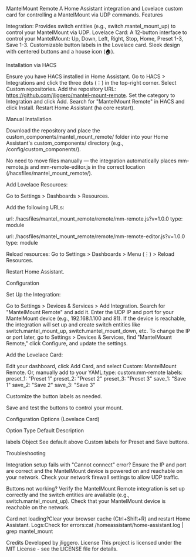 MantelMount Remote
A Home Assistant integration and Lovelace custom card for controlling a MantelMount via UDP commands.
Features

Integration: Provides switch entities (e.g., switch.mantel_mount_up) to control your MantelMount via UDP.
Lovelace Card: A 12-button interface to control your MantelMount: Up, Down, Left, Right, Stop, Home, Preset 1-3, Save 1-3.
Customizable button labels in the Lovelace card.
Sleek design with centered buttons and a house icon (🏠).

Installation via HACS

Ensure you have HACS installed in Home Assistant.
Go to HACS > Integrations and click the three dots (⋮) in the top-right corner.
Select Custom repositories.
Add the repository URL: https://github.com/jliggero/mantel-mount-remote.
Set the category to Integration and click Add.
Search for "MantelMount Remote" in HACS and click Install.
Restart Home Assistant (ha core restart).

Manual Installation

Download the repository and place the custom_components/mantel_mount_remote/ folder into your Home Assistant's custom_components/ directory (e.g., /config/custom_components/).

No need to move files manually — the integration automatically places mm-remote.js and mm-remote-editor.js in the correct location (/hacsfiles/mantel_mount_remote/).

Add Lovelace Resources:

Go to Settings > Dashboards > Resources.

Add the following URLs:

url: /hacsfiles/mantel_mount_remote/remote/mm-remote.js?v=1.0.0 type: module

url: /hacsfiles/mantel_mount_remote/remote/mm-remote-editor.js?v=1.0.0 type: module

Reload resources: Go to Settings > Dashboards > Menu (⋮) > Reload Resources.

Restart Home Assistant.



Configuration

Set Up the Integration:

Go to Settings > Devices & Services > Add Integration.
Search for "MantelMount Remote" and add it.
Enter the UDP IP and port for your MantelMount device (e.g., 192.168.1.100 and 81).
If the device is reachable, the integration will set up and create switch entities like switch.mantel_mount_up, switch.mantel_mount_down, etc.
To change the IP or port later, go to Settings > Devices & Services, find "MantelMount Remote," click Configure, and update the settings.


Add the Lovelace Card:

Edit your dashboard, click Add Card, and select Custom: MantelMount Remote.
Or, manually add to your YAML:type: custom:mm-remote
labels:
  preset_1: "Preset 1"
  preset_2: "Preset 2"
  preset_3: "Preset 3"
  save_1: "Save 1"
  save_2: "Save 2"
  save_3: "Save 3"




Customize the button labels as needed.

Save and test the buttons to control your mount.


Configuration Options (Lovelace Card)



Option
Type
Default
Description



labels
Object
See default above
Custom labels for Preset and Save buttons.


Troubleshooting

Integration setup fails with "Cannot connect" error?
Ensure the IP and port are correct and the MantelMount device is powered on and reachable on your network.
Check your network firewall settings to allow UDP traffic.


Buttons not working?
Verify the MantelMount Remote integration is set up correctly and the switch entities are available (e.g., switch.mantel_mount_up).
Check that your MantelMount device is reachable on the network.


Card not loading?Clear your browser cache (Ctrl+Shift+R) and restart Home Assistant.
Logs:Check for errors:cat /homeassistant/home-assistant.log | grep mantel_mount



Credits
Developed by jliggero.
License
This project is licensed under the MIT License - see the LICENSE file for details.

